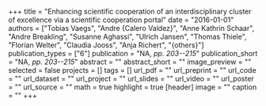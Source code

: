 +++
title = "Enhancing scientific cooperation of an interdisciplinary cluster of excellence via a scientific cooperation portal"
date = "2016-01-01"
authors = ["Tobias Vaegs", "Andre {Calero Valdez}", "Anne Kathrin Schaar", "Andre Breakling", "Susanne Aghassi", "Ulrich Jansen", "Thomas Thiele", "Florian Welter", "Claudia Jooss", "Anja Richert", "{others}"]
publication_types = ["6"]
publication = "NA, _pp. 203--215_"
publication_short = "NA, _pp. 203--215_"
abstract = ""
abstract_short = ""
image_preview = ""
selected = false
projects = []
tags = []
url_pdf = ""
url_preprint = ""
url_code = ""
url_dataset = ""
url_project = ""
url_slides = ""
url_video = ""
url_poster = ""
url_source = ""
math = true
highlight = true
[header]
image = ""
caption = ""
+++
